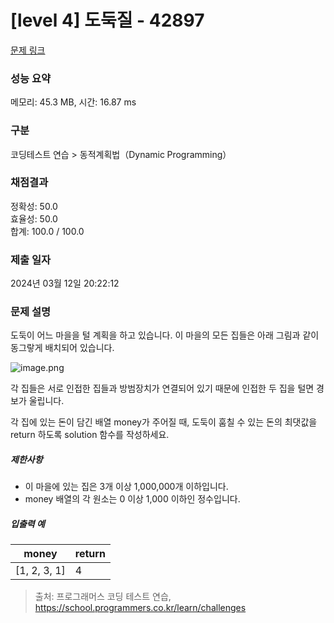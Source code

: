 # [level 4] 도둑질 - 42897 

[문제 링크](https://school.programmers.co.kr/learn/courses/30/lessons/42897) 

### 성능 요약

메모리: 45.3 MB, 시간: 16.87 ms

### 구분

코딩테스트 연습 > 동적계획법（Dynamic Programming）

### 채점결과

정확성: 50.0<br/>효율성: 50.0<br/>합계: 100.0 / 100.0

### 제출 일자

2024년 03월 12일 20:22:12

### 문제 설명

<p>도둑이 어느 마을을 털 계획을 하고 있습니다. 이 마을의 모든 집들은 아래 그림과 같이 동그랗게 배치되어 있습니다. </p>

<p><img src="https://grepp-programmers.s3.amazonaws.com/files/ybm/e7dd4f51c3/a228c73d-1cbe-4d59-bb5d-833fd18d3382.png" title="" alt="image.png"></p>

<p>각 집들은 서로 인접한 집들과 방범장치가 연결되어 있기 때문에 인접한 두 집을 털면 경보가 울립니다.</p>

<p>각 집에 있는 돈이 담긴 배열 money가 주어질 때, 도둑이 훔칠 수 있는 돈의 최댓값을 return 하도록 solution 함수를 작성하세요.</p>

<h5>제한사항</h5>

<ul>
<li>이 마을에 있는 집은 3개 이상 1,000,000개 이하입니다.</li>
<li>money 배열의 각 원소는 0 이상 1,000 이하인 정수입니다.</li>
</ul>

<h5>입출력 예</h5>
<table class="table">
        <thead><tr>
<th>money</th>
<th>return</th>
</tr>
</thead>
        <tbody><tr>
<td>[1, 2, 3, 1]</td>
<td>4</td>
</tr>
</tbody>
      </table>

> 출처: 프로그래머스 코딩 테스트 연습, https://school.programmers.co.kr/learn/challenges